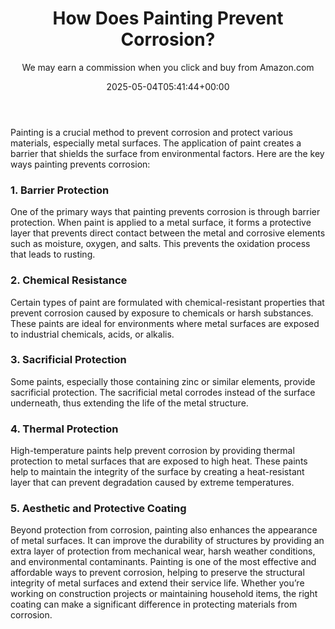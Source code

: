 ﻿---
author: We may earn a commission when you click and buy from Amazon.com
layout: post
title: How Does Painting Prevent Corrosion?
date: '2025-05-04T05:41:44+00:00'
categories:
- Guide
tags: []
slug: /how-does-painting-prevent-corrosion/
lastmod: 2025-05-07T12:21:27+03:00
---

Painting is a crucial method to prevent corrosion and protect various materials, especially metal surfaces. The application of paint creates a barrier that shields the surface from environmental factors. Here are the key ways painting prevents corrosion:
### 1. Barrier Protection
One of the primary ways that painting prevents corrosion is through barrier protection. When paint is applied to a metal surface, it forms a protective layer that prevents direct contact between the metal and corrosive elements such as moisture, oxygen, and salts. This prevents the oxidation process that leads to rusting.
### 2. Chemical Resistance
Certain types of paint are formulated with chemical-resistant properties that prevent corrosion caused by exposure to chemicals or harsh substances. These paints are ideal for environments where metal surfaces are exposed to industrial chemicals, acids, or alkalis.
### 3. Sacrificial Protection
Some paints, especially those containing zinc or similar elements, provide sacrificial protection. The sacrificial metal corrodes instead of the surface underneath, thus extending the life of the metal structure.
### 4. Thermal Protection
High-temperature paints help prevent corrosion by providing thermal protection to metal surfaces that are exposed to high heat. These paints help to maintain the integrity of the surface by creating a heat-resistant layer that can prevent degradation caused by extreme temperatures.
### 5. Aesthetic and Protective Coating
Beyond protection from corrosion, painting also enhances the appearance of metal surfaces. It can improve the durability of structures by providing an extra layer of protection from mechanical wear, harsh weather conditions, and environmental contaminants.
Painting is one of the most effective and affordable ways to prevent corrosion, helping to preserve the structural integrity of metal surfaces and extend their service life. Whether you’re working on construction projects or maintaining household items, the right coating can make a significant difference in protecting materials from corrosion.